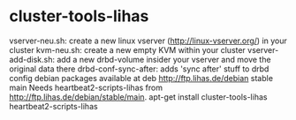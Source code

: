 cluster-tools-lihas
===================

vserver-neu.sh: create a new linux vserver (http://linux-vserver.org/) in your cluster
kvm-neu.sh: create a new empty KVM within your cluster
vserver-add-disk.sh: add a new drbd-volume insider your vserver and move the original data there
drbd-conf-sync-after: adds 'sync after' stuff to drbd config
debian packages available at
  deb http://ftp.lihas.de/debian stable main
Needs heartbeat2-scripts-lihas from http://ftp.lihas.de/debian/stable/main.
  apt-get install cluster-tools-lihas heartbeat2-scripts-lihas
